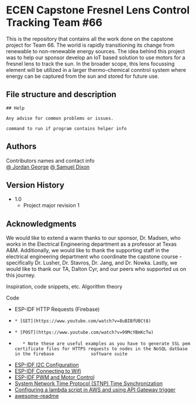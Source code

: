 # ECEN Capstone Fresnel Lens Control Tracking Team #66

This is the repository that contains all the work done on the capstone project for Team 66.
The world is rapidly transitioning its change from renewable to non-renewable energy sources.
The idea behind this project was to help our sponsor develop an IoT based solution to use motors
for a fresnel lens to track the sun. In the broader scope, this lens focussing element will be 
utilized in a larger thermo-chemical conntrol system where energy can be captured from the sun 
and stored for future use.

## File structure and description

```
## Help

Any advise for common problems or issues.

command to run if program contains helper info
```

## Authors

Contributors names and contact info  
[@ Jordan George](jgeorge5@tamu.edu)
[@ Samuel Dixon](samueldixon@tamu.edu)

## Version History

* 1.0
    * Project major revision 1 

## Acknowledgments
We would like to extend a warm thanks to our sponsor, Dr. Madsen, who works in the Electrical Engineering 
department as a professor at Texas A&M. Additionally, we would like to thank the supporting staff in the
electrical engineering department who coordinate the capstone course - specifically Dr. Lusher, Dr. Stavros,
Dr. Jang, and Dr. Nowka. Lastly, we would like to thank our TA, Dalton Cyr, and our peers who supported us on 
this journey.

Inspiration, code snippets, etc.
Algorithm theory

Code
* ESP-IDF HTTP Requests (Firebase)
*     * [GET](https://www.youtube.com/watch?v=8uBIBfUBCt8)
*     * [POST](https://www.youtube.com/watch?v=99McYBmKcTw)
*        * Note these are useful examples as you have to generate SSL pem certificate files for HTTPS requests to nodes in the NoSQL datbase in the firebase              software suite
* [ESP-IDF I2C Configuration]()
* [ESP-IDF Connecting to Wifi]()
* [ESP-IDF PWM and Motor Control]()
* [System Network Time Protocol (STNP) Time Synchronization]()
* [Configuring a lambda script in AWS and using API Gateway trigger]()
* [awesome-readme](https://github.com/matiassingers/awesome-readme)
